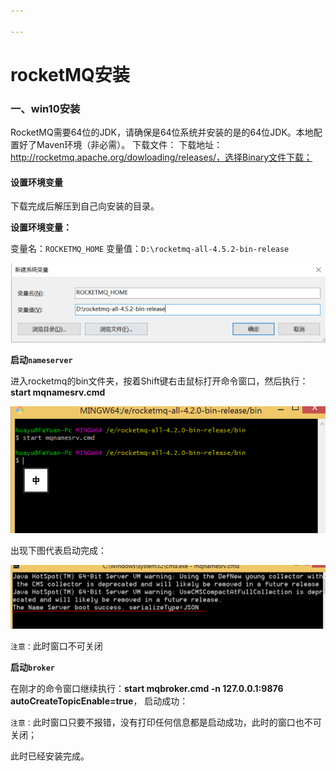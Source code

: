 ```yaml
---

---
```


# rocketMQ安装

### 一、win10安装

RocketMQ需要64位的JDK，请确保是64位系统并安装的是的64位JDK。本地配置好了Maven环境（非必需）。
下载文件：
下载地址：http://rocketmq.apache.org/dowloading/releases/，选择Binary文件下载；

#### 设置环境变量

下载完成后解压到自己向安装的目录。

**设置环境变量：**

变量名：`ROCKETMQ_HOME`
变量值：`D:\rocketmq-all-4.5.2-bin-release`

![huanjingbianliang](./image/huanjingbianliang.png)

**启动`nameserver`**

进入rocketmq的bin文件夹，按着Shift键右击鼠标打开命令窗口，然后执行：**start mqnamesrv.cmd**

![nameserver](./image/nameserver.PNG)

出现下图代表启动完成：

![nameserversuccess](./image/nameserversuccess.PNG)

`注意：`此时窗口不可关闭

**启动`broker`**

在刚才的命令窗口继续执行：**start mqbroker.cmd -n 127.0.0.1:9876 autoCreateTopicEnable=true**，
启动成功：

`注意：`此时窗口只要不报错，没有打印任何信息都是启动成功，此时的窗口也不可关闭；

此时已经安装完成。